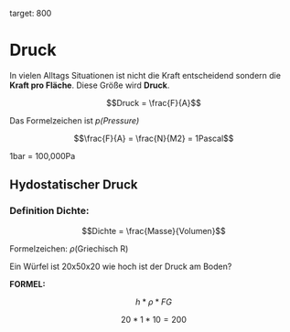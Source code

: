 target: 800

# Druck

In vielen Alltags Situationen ist nicht die Kraft entscheidend sondern die **Kraft pro Fläche**.
Diese Größe wird **Druck**.

$$Druck = \frac{F}{A}$$

Das Formelzeichen ist *p(Pressure)*

$$\frac{F}{A} = \frac{N}{M2} = 1Pascal$$

1bar = 100,000Pa

## Hydostatischer Druck

### Definition Dichte:

$$Dichte = \frac{Masse}{Volumen}$$

Formelzeichen: *ρ*(Griechisch R)

Ein Würfel ist 20x50x20 wie hoch ist der Druck am Boden?

**FORMEL:**

$$h * \rho * FG$$

$$20 * 1 * 10 = 200$$


<!--BREAK-->
